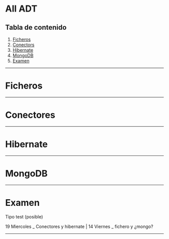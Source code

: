# All ADT
## Tabla de contenido
1. [Ficheros](#ficheros)
2. [Conectors](#conectores)
3. [Hibernate](#hibernate)
4. [MongoDB](#mongodb)
5. [Examen](#examen)
---

# Ficheros

---
# Conectores
---
# Hibernate
---
# MongoDB
---
# Examen
Tipo test (posible)


19 Miercoles _ Conectores y hibernate | 14 Viernes _ fichero y ¿mongo?

---

